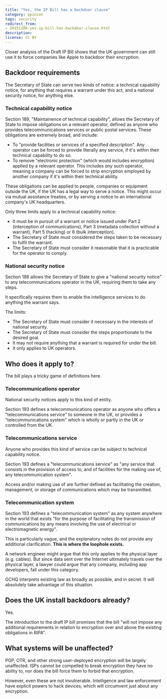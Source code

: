 ```yaml
---
title: "Yes, the IP Bill has a backdoor clause"
category: opinion
tags: security
redirect_from:
- 20151106-yes-ip-bill-has-backdoor-clause.html
description: 
license: CC BY
---
```


Closer analysis of the Draft IP Bill shows that the UK government can still use
it to force companies like Apple to backdoor their encryption.

## Backdoor requirements

The Secretary of State can serve two kinds of notice: a technical capability
notice, for anything that requires a warrant under this act, and a national
security notice, for anything else.

### Technical capability notice

Section 189, "Maintainence of technical capability", allows the Secretary of
State to impose obligations on a relevant operator, defined as anyone who
provides telecommunications services or public postal services. These
obligations are extremely broad, and include:

* To "provide facilities or services of a specified description". Any operator
can be forced to provide literally any service, if it's within their technical
capability to do so.
* To remove "electronic protection" (which would includes encryption) applied by
a relevant operator. This includes _any_ such operator, meaning a company can
be forced to strip encryption employed by another company if it's within their
technical ability.

These obligations can be applied to people, companies or equipment outside the
UK, if the UK has a legal way to serve a notice. This might occur via mutual
assistance treaties, or by serving a notice to an international company's UK
headquarters.

Only three limits apply to a technical capability notice:

* It must be in pursuit of a warrant or notice issued under Part 2
(interception of communications), Part 3 (metadata collection without a
warrant), Part 5 (hacking) or 6 (bulk interception).
* The Secretary of State must considered the steps taken to be necessary to
fulfil the warrant.
* The Secretary of State must consider it reasonable that it is practicable for
the operator to comply.

### National security notice

Section 188 allows the Secretary of State to give a "national security notice"
to any telecommunications operator in the UK, requiring them to take any steps.

It specifically requires them to enable the intelligence services to do anything
the warrant says.

The limits:

* The Secretary of State must consider it necessary in the interests of national
security.
* The Secretary of State must consider the steps proportionate to the desired
goal.
* It may not require anything that a warrant is required for under the bill.
* It only applies to UK operators.

## Who does it apply to?

The bill plays a tricky game of definitions here.

### Telecommunications operator

National security notices apply to this kind of entity.

Section 193 defines a telecommunications operator as anyone who offers a
"telecommunications service" to someone in the UK, or provides a
"telecommunications system" which is wholly or partly in the UK or controlled
from the UK.

### Telecommunications service

Anyone who provides this kind of service can be subject to technical capability
notice.

Section 193 defines a "telecommunications service" as "any service that consists
in the provision of access to, and of facilities for the making use of, any
telecommunication system".

Access and/or making use of are further defined as facilitating the creation,
management, or storage of communications which may be transmitted.

### Telecommunication system

Section 193 defines a "telecommunication system" as any system anywhere in the
world that exists "for the purpose of facilitating the transmission of
communications by any means involving the use of electrical or electromagnetic
energy".

This is particularly vague, and the explanatory notes do not provide any
additional clarification. __This is where the loophole exists.__

A network engineer might argue that this only applies to the physical layer
(e.g. cables). But since data sent over the Internet ultimately travels over the
physical layer, a lawyer could argue that any company, including app developers,
fall under this category.

GCHQ interprets existing law as broadly as possible, and in secret. It will
absolutely take advantage of this situation.

## Does the UK install backdoors already?

Yes.

The introduction to the draft IP bill promises that the bill "will not impose
any additional requirements in relation to encryption over and above the
existing obligations in RIPA".

## What systems will be unaffected?

PGP, OTR, and other strong user-deployed encryption will be largely unaffected.
ISPs cannot be compelled to break encryption they have no ability to, nor does
the bill force them to forbid that encryption.

However, even these are not invulnerable. Intelligence and law enforcement have
explicit powers to hack devices, which will circumvent just about any
encryption.
